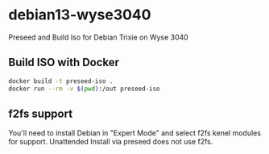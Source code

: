 # debian13-wyse3040
Preseed and Build Iso for Debian Trixie on Wyse 3040

## Build ISO with Docker 

```bash
docker build -t preseed-iso .
docker run --rm -v $(pwd):/out preseed-iso
```

## f2fs support

You'll need to install Debian in "Expert Mode" and select f2fs kenel modules for support. 
Unattended Install via preseed does not use f2fs. 
